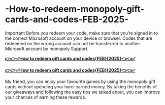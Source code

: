 # -How-to-redeem-monopoly-gift-cards-and-codes-FEB-2025- 
Important Before you redeem your code, make sure that you’re signed in to the correct Microsoft account on your device or browser. Codes that are redeemed on the wrong account can not be transferred to another Microsoft account by monopoly Support.

**[👉👉✅How to redeem gift cards and codes{FEB}(2025)👈👈✅](https://giftcardzones.com/monopoly-1/)**

**[👉👉✅How to redeem gift cards and codes{FEB}(2025)👈👈✅](https://giftcardzones.com/monopoly-1/)**

My friend, you can enjoy your favourite games by using the monopoly gift cards without spending your hard-earned money. By taking the benefits of our giveaways and following the easy tips we talked about, you can improve your chances of earning these rewards.
